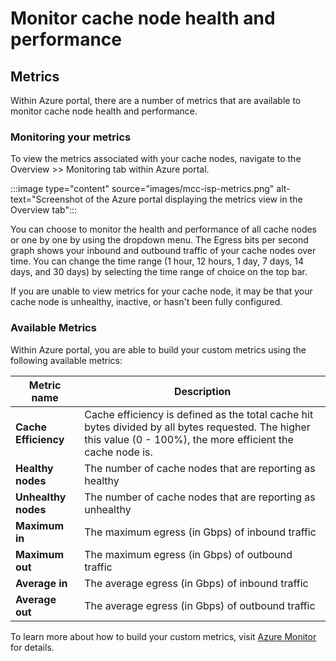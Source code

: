 # Monitor cache node health and performance

## Metrics
Within Azure portal, there are a number of metrics that are available to monitor cache node health and performance.

### Monitoring your metrics
To view the metrics associated with your cache nodes, navigate to the Overview >> Monitoring tab within Azure portal.

:::image type="content" source="images/mcc-isp-metrics.png" alt-text="Screenshot of the Azure portal displaying the metrics view in the Overview tab":::

You can choose to monitor the health and performance of all cache nodes or one by one by using the dropdown menu. The Egress bits per second graph shows your inbound and outbound traffic of your cache nodes over time. You can change the time range (1 hour, 12 hours, 1 day, 7 days, 14 days, and 30 days) by selecting the time range of choice on the top bar.

If you are unable to view metrics for your cache node, it may be that your cache node is unhealthy, inactive, or hasn't been fully configured.

### Available Metrics

Within Azure portal, you are able to build your custom metrics using the following available metrics: 

| Metric name | Description |
| -- |  ---- |  
| **Cache Efficiency** |  Cache efficiency is defined as the total cache hit bytes divided by all bytes requested. The higher this value (0 - 100%), the more efficient the cache node is. | 
| **Healthy nodes** |  The number of cache nodes that are reporting as healthy| 
| **Unhealthy nodes**| The number of cache nodes that are reporting as unhealthy| 
| **Maximum in**| The maximum egress (in Gbps) of inbound traffic| 
| **Maximum out**| The maximum egress (in Gbps) of outbound traffic| 
|  **Average in**|  The average egress (in Gbps) of inbound traffic| 
| **Average out**| The average egress (in Gbps) of outbound traffic| 

To learn more about how to build your custom metrics, visit [Azure Monitor](https://docs.microsoft.com/en-us/azure/azure-monitor/essentials/data-platform-metrics) for details.
